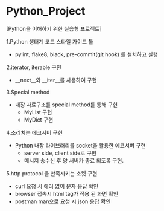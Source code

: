 # Python_Project

[Python을 이해하기 위한 실습형 프로젝트]

1.Python 생태계 코드 스타일 가이드 툴
- pylint, flake8, black, pre-commit(git hook) 를 설치하고 실행


2.iterator, iterable 구현
- __next__와 __iter__를 사용하여 구현


3.Special method
- 내장 자료구조를 special method를 통해 구현
  - MyList 구현
  - MyDict 구현

4.소리치는 에코서버 구현
- Python 내장 라이브러리를 socket을 활용한 에코서버 구현
  - server side, client side로 구현
  - 메시지 송수신 후 양 서버가 종료 되도록 구현.
  
5.http protocol 을 만족시키는 소켓 구현
- curl 요청 시 에러 없이 문자 응답 확인 
- browser 접속시 html tag가 적용 된 화면 확인 
- postman man으로 요청 시 json 응답 확인
